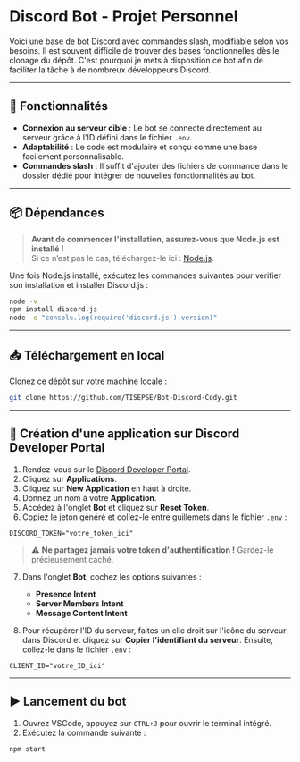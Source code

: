 # Discord Bot - Projet Personnel

Voici une base de bot Discord avec commandes slash, modifiable selon vos besoins. Il est souvent difficile de trouver des bases fonctionnelles dès le clonage du dépôt. C'est pourquoi je mets à disposition ce bot afin de faciliter la tâche à de nombreux développeurs Discord.

---

## 🚀 Fonctionnalités

- **Connexion au serveur cible** : Le bot se connecte directement au serveur grâce à l'ID défini dans le fichier `.env`.
- **Adaptabilité** : Le code est modulaire et conçu comme une base facilement personnalisable.
- **Commandes slash** : Il suffit d'ajouter des fichiers de commande dans le dossier dédié pour intégrer de nouvelles fonctionnalités au bot.

---

## 📦 Dépendances

> **Avant de commencer l'installation, assurez-vous que Node.js est installé !**  
> Si ce n’est pas le cas, téléchargez-le ici : [Node.js](https://nodejs.org/).

Une fois Node.js installé, exécutez les commandes suivantes pour vérifier son installation et installer Discord.js :

```bash
node -v
npm install discord.js
node -e "console.log(require('discord.js').version)"
```

---

## 📥 Téléchargement en local

Clonez ce dépôt sur votre machine locale :

```bash
git clone https://github.com/TISEPSE/Bot-Discord-Cody.git
```

---

## 🔧 Création d'une application sur Discord Developer Portal

1. Rendez-vous sur le [Discord Developer Portal](https://discord.com/developers/docs/intro).
2. Cliquez sur **Applications**.
3. Cliquez sur **New Application** en haut à droite.
4. Donnez un nom à votre **Application**.
5. Accédez à l'onglet **Bot** et cliquez sur **Reset Token**.
6. Copiez le jeton généré et collez-le entre guillemets dans le fichier `.env` :

```env
DISCORD_TOKEN="votre_token_ici"
```

> ⚠️ **Ne partagez jamais votre token d'authentification !** Gardez-le précieusement caché.

7. Dans l'onglet **Bot**, cochez les options suivantes :
   - **Presence Intent**
   - **Server Members Intent**
   - **Message Content Intent**

8. Pour récupérer l'ID du serveur, faites un clic droit sur l'icône du serveur dans Discord et cliquez sur **Copier l'identifiant du serveur**. Ensuite, collez-le dans le fichier `.env` :

```env
CLIENT_ID="votre_ID_ici"
```

---

## ▶️ Lancement du bot

1. Ouvrez VSCode, appuyez sur `CTRL+J` pour ouvrir le terminal intégré.
2. Exécutez la commande suivante :

```bash
npm start
```
